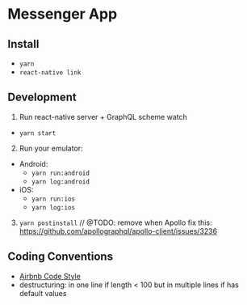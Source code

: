 # Messenger App

## Install
- `yarn`
- `react-native link`

## Development
1) Run react-native server + GraphQL scheme watch
  - `yarn start`
2) Run your emulator:
  - Android:
    - `yarn run:android`
    - `yarn log:android`
  - iOS:
    - `yarn run:ios`
    - `yarn log:ios`
3) `yarn postinstall` // @TODO: remove when Apollo fix this: https://github.com/apollographql/apollo-client/issues/3236

## Coding Conventions
- [Airbnb Code Style](https://github.com/airbnb/javascript)
- destructuring: in one line if length < 100 but in multiple lines if has default values

